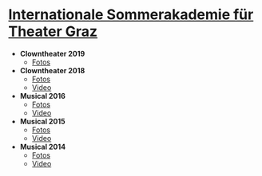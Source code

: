 # [Internationale Sommerakademie für Theater Graz](http://www.somak.at/)

- **Clowntheater 2019**
  - [Fotos](https://www.flickr.com/photos/126800534@N02/albums/72157710642085557)
- **Clowntheater 2018**
  - [Fotos](https://www.flickr.com/photos/126800534@N02/albums/72157699878991731)
  - [Video](https://vimeo.com/292947288)
- **Musical 2016**
  - [Fotos](https://www.flickr.com/photos/126800534@N02/albums/72157672357443110)
  - [Video](https://vimeo.com/184747446)
- **Musical 2015**
  - [Fotos](https://www.flickr.com/photos/126800534@N02/albums/72157656006018654)
  - [Video](https://vimeo.com/139810286)
- **Musical 2014**
  - [Fotos](https://www.flickr.com/photos/126800534@N02/albums/72157646988529981)
  - [Video](https://vimeo.com/106218588)
